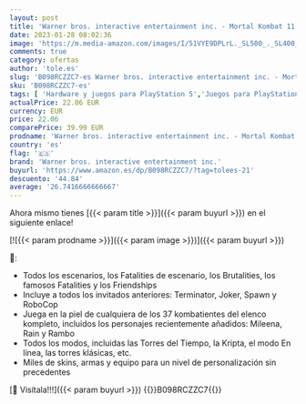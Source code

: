 ```yaml
---
layout: post
title: 'Warner bros. interactive entertainment inc. - Mortal Kombat 11 - Ultimate Edition  Includes Kombat Pack 1 & 2 + Aftermath Expansion  Ps5'
date: 2023-01-28 08:02:36
image: 'https://m.media-amazon.com/images/I/51VYE9DPLrL._SL500_._SL400_.jpg'
comments: true
category: ofertas
author: 'tole.es'
slug: 'B098RCZZC7-es Warner bros. interactive entertainment inc. - Mortal...'
sku: 'B098RCZZC7-es'
tags: [ 'Hardware y juegos para PlayStation 5','Juegos para PlayStation 5','Videojuegos','ps5','warner bros. interactive entertainment inc.','🇪🇸', ]
actualPrice: 22.06 EUR
currency: EUR
price: 22.06
comparePrice: 39.99 EUR
prodname: 'Warner bros. interactive entertainment inc. - Mortal Kombat 11 - Ultimate Edition  Includes Kombat Pack 1 & 2 + Aftermath Expansion  Ps5'
country: 'es'
flag: '🇪🇸'
brand: 'Warner bros. interactive entertainment inc.'
buyurl: 'https://www.amazon.es/dp/B098RCZZC7/?tag=tolees-21'
descuento: '44.84'
average: '26.7416666666667'
---
```


Ahora mismo tienes [{{< param title >}}]({{< param buyurl >}}) en el siguiente enlace!

[![{{< param prodname >}}]({{< param image >}})]({{< param buyurl >}})

🔎:

- Todos los escenarios, los Fatalities de escenario, los Brutalities, los famosos Fatalities y los Friendships
- Incluye a todos los invitados anteriores: Terminator, Joker, Spawn y RoboCop
- Juega en la piel de cualquiera de los 37 kombatientes del elenco kompleto, incluidos los personajes recientemente añadidos: Mileena, Rain y Rambo
- Todos los modos, incluidas las Torres del Tiempo, la Kripta, el modo En línea, las torres klásicas, etc.
- Miles de skins, armas y equipo para un nivel de personalización sin precedentes

[🛒 Visítala!!!]({{< param buyurl >}})
{{<world>}}B098RCZZC7{{</world>}}
